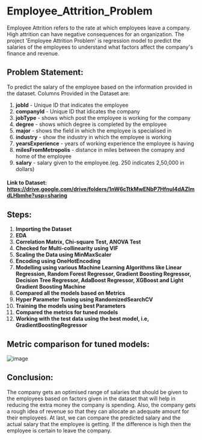 # Employee_Attrition_Problem

Employee Attrition refers to the rate at which employees leave a company. High attrition can have negative consequences for an organization.
The project 'Employee Attrition Problem' is regression model to predict the salaries of the employees to understand what factors affect the company's finance and revenue.

## Problem Statement:
To predict the salary of the employee based on the information provided in the dataset. Columns Provided in the Dataset are:
1. **jobId** - Unique ID that indicates the employee
2. **companyId** - Unique ID that idicates the company
3. **jobType** - shows which post the employee is working for the company
4. **degree** - shows which degree is completed by the employee
5. **major** - shows the field in which the employee is specialised in
6. **industry** - show the industry in which the employee is working
7. **yearsExperience** - years of working experience the employee is having
8. **milesFromMetropolis** - distance in miles between the comapny and home of the employee
9. **salary** - salary given to the employee.(eg. 250 indicates 2,50,000 in dollars)

#### Link to Dataset: https://drive.google.com/drive/folders/1nW6cTtkMwENbP7Hfnul4dAZlmdLHbmhe?usp=sharing

## Steps:
1. **Importing the Dataset**
2. **EDA**
3. **Correlation Matrix, Chi-square Test, ANOVA Test**
4. **Checked for Multi-collinearity using VIF**
5. **Scaling the Data using MinMaxScaler**
6. **Encoding using OneHotEncoding**
7. **Modelling using various Machine Learning Algorithms like Linear Regression, Random Forest Regressor, Gradient Boosting Regressor, Decision Tree Regressor, AdaBoost Regressor, XGBoost and Light Gradient Boosting Machine**
8. **Compared all the models based on Metrics**
9. **Hyper Parameter Tuning using RandomizedSearchCV**
10. **Training the models using best Parameters**
11. **Compared the metrics for tuned models**
12. **Working with the test data using the best model, i.e, GradientBoostingRegressor**

## Metric comparison for tuned models:
![image](https://github.com/rhitikshukla/Employee_Attrition_Problem/assets/118650619/0547721b-1202-4481-b5eb-066a7e2fa7a2)


## Conclusion:
The company gets an optimised range of salaries that should be given to the employees based on factors given in the dataset that will help in reducing the extra money the company is spending.
Also, the company gets a rough idea of revenue so that they can allocate an adequate amount for their employees.
At last, we can compare the predicted salary and the actual salary that the employee is getting. If the difference is high then the employee is certain to leave the company.

